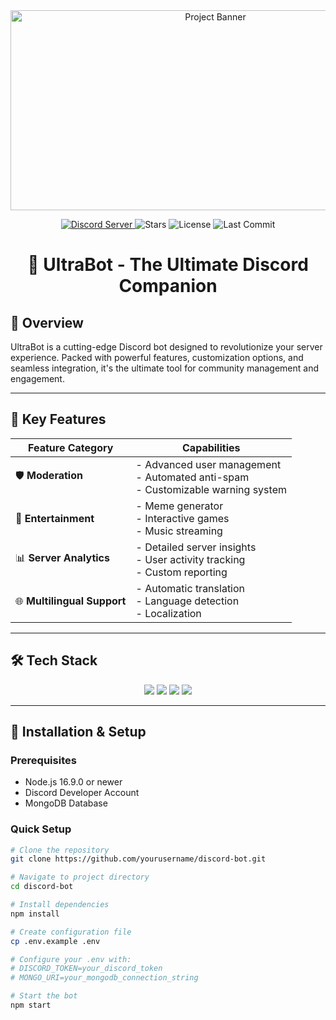 <div align="center">
    <img src="https://socialify.git.ci/yourusername/discord-bot/image?description=1&descriptionEditable=A%20powerful%20Discord%20bot%20with%20amazing%20features&font=Rokkitt&language=1&logo=https%3A%2F%2Fi.imgur.com%2Fa%2Fcustomlogo.png&name=1&owner=1&pattern=Solid&theme=Dark" alt="Project Banner" width="640" height="320" />
</div>

<p align="center">
    <a href="https://discord.gg/yourinvitelink">
        <img src="https://img.shields.io/discord/your-server-id?color=7289DA&logo=discord&logoColor=white" alt="Discord Server">
    </a>
    <img src="https://img.shields.io/github/stars/yourusername/discord-bot?style=social" alt="Stars">
    <img src="https://img.shields.io/github/license/yourusername/discord-bot" alt="License">
    <img src="https://img.shields.io/github/last-commit/yourusername/discord-bot" alt="Last Commit">
</p>

<h1 align="center">🤖 UltraBot - The Ultimate Discord Companion</h1>

## 🌟 Overview

UltraBot is a cutting-edge Discord bot designed to revolutionize your server experience. Packed with powerful features, customization options, and seamless integration, it's the ultimate tool for community management and engagement.

---

## 🚀 Key Features

| Feature Category | Capabilities |
|-----------------|--------------|
| 🛡️ **Moderation** | - Advanced user management<br>- Automated anti-spam<br>- Customizable warning system |
| 🎉 **Entertainment** | - Meme generator<br>- Interactive games<br>- Music streaming |
| 📊 **Server Analytics** | - Detailed server insights<br>- User activity tracking<br>- Custom reporting |
| 🌐 **Multilingual Support** | - Automatic translation<br>- Language detection<br>- Localization |

---

## 🛠️ Tech Stack

<p align="center">
    <img src="https://img.shields.io/badge/JavaScript-F7DF1E?style=for-the-badge&logo=javascript&logoColor=black" />
    <img src="https://img.shields.io/badge/Node.js-43853D?style=for-the-badge&logo=node.js&logoColor=white" />
    <img src="https://img.shields.io/badge/Discord.js-7289DA?style=for-the-badge&logo=discord&logoColor=white" />
    <img src="https://img.shields.io/badge/MongoDB-4EA94B?style=for-the-badge&logo=mongodb&logoColor=white" />
</p>

---

## 🔧 Installation & Setup

### Prerequisites
- Node.js 16.9.0 or newer
- Discord Developer Account
- MongoDB Database

### Quick Setup

```bash
# Clone the repository
git clone https://github.com/yourusername/discord-bot.git

# Navigate to project directory
cd discord-bot

# Install dependencies
npm install

# Create configuration file
cp .env.example .env

# Configure your .env with:
# DISCORD_TOKEN=your_discord_token
# MONGO_URI=your_mongodb_connection_string

# Start the bot
npm start
